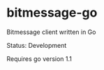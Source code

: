 bitmessage-go
=============

Bitmessage client written in Go

Status: Development

Requires go version 1.1
